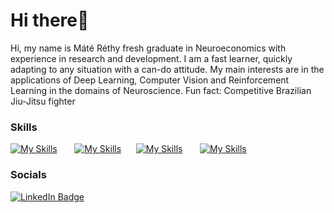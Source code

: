 # Hi there🦈
Hi, my name is Máté Réthy fresh graduate in Neuroeconomics with experience in research and development. I am a fast learner, quickly adapting to any situation with a can-do attitude. My main interests are in the applications of Deep Learning, Computer Vision and Reinforcement Learning in the domains of Neuroscience. Fun fact: Competitive Brazilian Jiu-Jitsu fighter


### Skills

[![My Skills](https://skillicons.dev/icons?i=py,matlab,js,c)](https://skillicons.dev) &nbsp;&nbsp;&nbsp;&nbsp;&nbsp; [![My Skills](https://skillicons.dev/icons?i=ai,pytorch,tensorflow)](https://skillicons.dev)&nbsp;&nbsp;&nbsp;&nbsp;&nbsp; [![My Skills](https://skillicons.dev/icons?i=html,css)](https://skillicons.dev) &nbsp;&nbsp;&nbsp;&nbsp;&nbsp; [![My Skills](https://skillicons.dev/icons?i=django,flask,fastapi)](https://skillicons.dev) 
<br/>

### Socials

<div id="badges">
  <a href="https://www.linkedin.com/in/mateirethy/">
    <img src="https://img.shields.io/badge/LinkedIn-blue?style=for-the-badge&logo=linkedin&logoColor=white" alt="LinkedIn Badge"/>
  </a>
</div>
